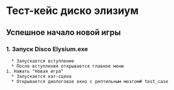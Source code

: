 # Тест-кейс диско элизиум
## Успешное начало новой игры
### 1. Запуск Disco Elysium.exe
      * Запускается вступление
      * После вступления открывается главное меню
    1. Нажать "Новая игра"
      * Запускается кат-сцена
      * Открывается диологовое окно с рептильным мозгом# test_case
